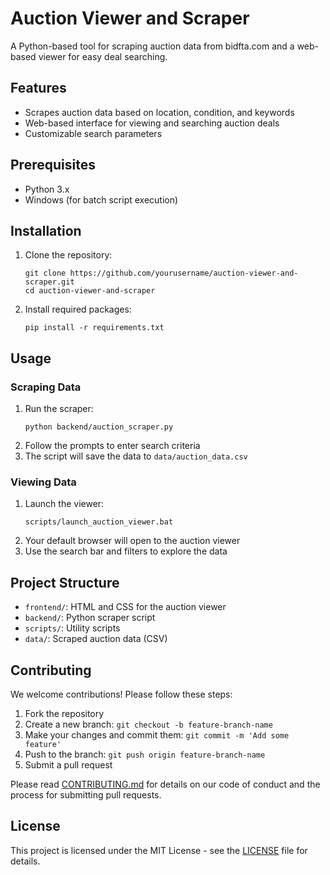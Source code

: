 # Auction Viewer and Scraper

A Python-based tool for scraping auction data from bidfta.com and a web-based viewer for easy deal searching.

## Features

- Scrapes auction data based on location, condition, and keywords
- Web-based interface for viewing and searching auction deals
- Customizable search parameters

## Prerequisites

- Python 3.x
- Windows (for batch script execution)

## Installation

1. Clone the repository:
   ```
   git clone https://github.com/yourusername/auction-viewer-and-scraper.git
   cd auction-viewer-and-scraper
   ```
2. Install required packages:
   ```
   pip install -r requirements.txt
   ```

## Usage

### Scraping Data

1. Run the scraper:
   ```
   python backend/auction_scraper.py
   ```
2. Follow the prompts to enter search criteria
3. The script will save the data to `data/auction_data.csv`

### Viewing Data

1. Launch the viewer:
   ```
   scripts/launch_auction_viewer.bat
   ```
2. Your default browser will open to the auction viewer
3. Use the search bar and filters to explore the data

## Project Structure

- `frontend/`: HTML and CSS for the auction viewer
- `backend/`: Python scraper script
- `scripts/`: Utility scripts
- `data/`: Scraped auction data (CSV)

## Contributing

We welcome contributions! Please follow these steps:

1. Fork the repository
2. Create a new branch: `git checkout -b feature-branch-name`
3. Make your changes and commit them: `git commit -m 'Add some feature'`
4. Push to the branch: `git push origin feature-branch-name`
5. Submit a pull request

Please read [CONTRIBUTING.md](CONTRIBUTING.md) for details on our code of conduct and the process for submitting pull requests.

## License

This project is licensed under the MIT License - see the [LICENSE](LICENSE) file for details.
